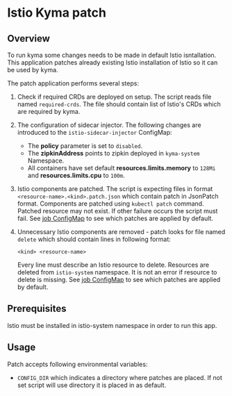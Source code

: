 # Istio Kyma patch

## Overview

To run kyma some changes needs to be made in default Istio isntallation. This application patches already existing Istio 
installation of Istio so it can be used by kyma.

The patch application performs several steps:
1. Check if required CRDs are deployed on setup. The script reads file named `required-crds`. The file should contain list of
Istio's CRDs which are required by kyma. 

1. The configuration of sidecar injector. The following changes are introduced to the `istio-sidecar-injector` ConfigMap:
    * The **policy** parameter is set to `disabled`.
    * The **zipkinAddress** points to zipkin deployed in `kyma-system` Namespace.
    * All containers have set default **resources.limits.memory** to `128Mi` and **resources.limits.cpu** to `100m`.

1. Istio components are patched. The script is expecting files in format `<resource-name>.<kind>.patch.json` which contain
patch in JsonPatch format. Components are patched using `kubectl patch` command. Patched resource may not exist. 
If other failure occurs the script must fail. See [job ConfigMap](../../resources/istio-kyma-patch/templates/configmap.yaml) 
to see which patches are applied by default.

1. Unnecessary Istio components are removed - patch looks for file named `delete` which should contain lines in 
following format:

    ```<kind> <resource-name>```
    
    Every line must describe an Istio resource to delete. Resources are deleted from `istio-system` namespace. 
    It is not an error if resource to delete is missing. See [job ConfigMap](../../resources/istio-kyma-patch/templates/configmap.yaml) 
    to see which patches are applied by default.

## Prerequisites

Istio must be installed in istio-system namespace in order to run this app.

## Usage

Patch accepts following environmental variables:
* `CONFIG_DIR` which indicates a directory where patches are placed. If not set script will use directory it is placed 
in as default.
